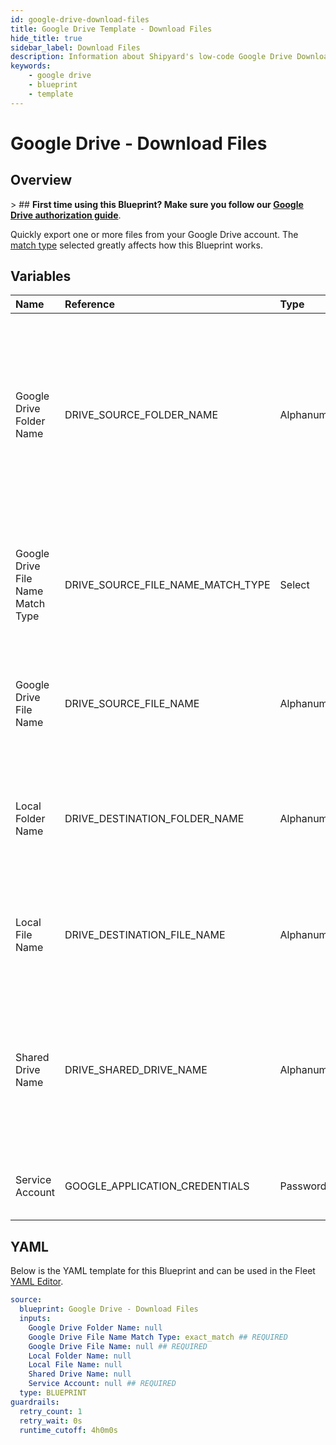 ```yaml
---
id: google-drive-download-files
title: Google Drive Template - Download Files
hide_title: true
sidebar_label: Download Files
description: Information about Shipyard's low-code Google Drive Download Files blueprint. Quickly export one or more files from your Google Drive account. Once the files have downloaded, transfer them to another service or run another Vessel against the data.
keywords:
    - google drive
    - blueprint
    - template
---
```


# Google Drive - Download Files

## Overview

&gt; ## **First time using this Blueprint? Make sure you follow our [Google Drive authorization guide](https://www.shipyardapp.com/docs/blueprint-library/google-drive/google-drive-authorization/)**.

Quickly export one or more files from your Google Drive account. The [match type](https://www.shipyardapp.com/docs/reference/blueprint-library/match-type/) selected greatly affects how this Blueprint works.



## Variables

| Name | Reference | Type | Required | Default | Options | Description |
|:---|:---|:---|:---|:---|:---|:---|
| Google Drive Folder Name | DRIVE_SOURCE_FOLDER_NAME | Alphanumeric | :heavy_minus_sign: | - | - | Name of the folder where the file is stored in Google Drive. Leaving blank will place the file in the root directory of Google Drive which is inaccessible from the UI. |
| Google Drive File Name Match Type | DRIVE_SOURCE_FILE_NAME_MATCH_TYPE | Select | :white_check_mark: | `exact_match` | Exact Match: `exact_match`<br></br><br></br>Regex Match: `regex_match` | Determines if the text in `Google Drive File Name` will look for one file with exact match, or multiple files using regex. |
| Google Drive File Name | DRIVE_SOURCE_FILE_NAME | Alphanumeric | :white_check_mark: | - | - | Name of the target file in Google Drive. Can be regex if `Match Type` is set accordingly. |
| Local Folder Name | DRIVE_DESTINATION_FOLDER_NAME | Alphanumeric | :heavy_minus_sign: | - | - | Folder where the file(s) should be downloaded. Leaving blank will place the file in the home directory. |
| Local File Name | DRIVE_DESTINATION_FILE_NAME | Alphanumeric | :heavy_minus_sign: | - | - | What to name the file(s) being downloaded. If left blank, defaults to the original file name(s). |
| Shared Drive Name | DRIVE_SHARED_DRIVE_NAME | Alphanumeric | :heavy_minus_sign: | - | - | Name of the Shared Drive the sheet exists in. This field is case sensitive. Leave blank if the file does not exist in a Shared Drive. |
| Service Account | GOOGLE_APPLICATION_CREDENTIALS | Password | :white_check_mark: | - | - | JSON from a Google Cloud Service account key. |


## YAML

Below is the YAML template for this Blueprint and can be used in the Fleet [YAML Editor](../../reference/fleets/yaml-editor.md).

```yaml
source:
  blueprint: Google Drive - Download Files
  inputs:
    Google Drive Folder Name: null 
    Google Drive File Name Match Type: exact_match ## REQUIRED
    Google Drive File Name: null ## REQUIRED
    Local Folder Name: null 
    Local File Name: null 
    Shared Drive Name: null 
    Service Account: null ## REQUIRED
  type: BLUEPRINT
guardrails:
  retry_count: 1
  retry_wait: 0s
  runtime_cutoff: 4h0m0s
  
```
